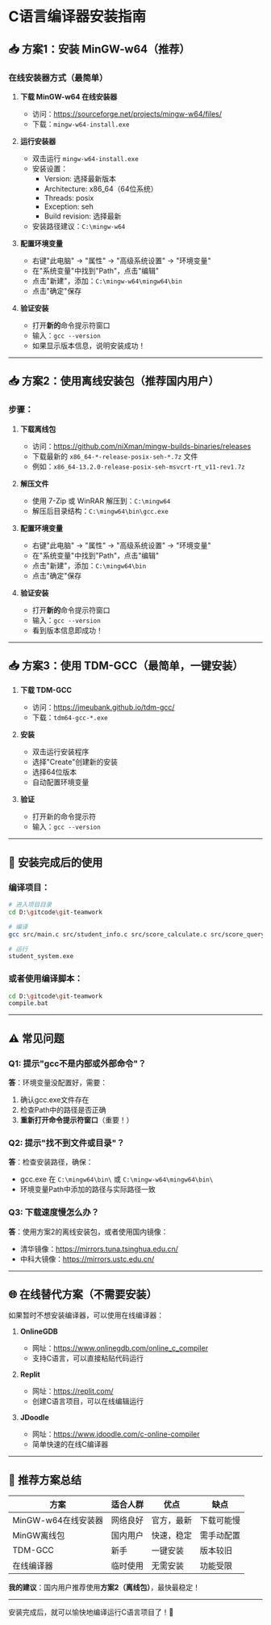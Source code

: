 # C语言编译器安装指南

## 📥 方案1：安装 MinGW-w64（推荐）

### 在线安装器方式（最简单）

1. **下载 MinGW-w64 在线安装器**
   - 访问：https://sourceforge.net/projects/mingw-w64/files/
   - 下载：`mingw-w64-install.exe`

2. **运行安装器**
   - 双击运行 `mingw-w64-install.exe`
   - 安装设置：
     - Version: 选择最新版本
     - Architecture: x86_64（64位系统）
     - Threads: posix
     - Exception: seh
     - Build revision: 选择最新
   - 安装路径建议：`C:\mingw-w64`

3. **配置环境变量**
   - 右键"此电脑" → "属性" → "高级系统设置" → "环境变量"
   - 在"系统变量"中找到"Path"，点击"编辑"
   - 点击"新建"，添加：`C:\mingw-w64\mingw64\bin`
   - 点击"确定"保存

4. **验证安装**
   - 打开**新的**命令提示符窗口
   - 输入：`gcc --version`
   - 如果显示版本信息，说明安装成功！

---

## 📥 方案2：使用离线安装包（推荐国内用户）

### 步骤：

1. **下载离线包**
   - 访问：https://github.com/niXman/mingw-builds-binaries/releases
   - 下载最新的 `x86_64-*-release-posix-seh-*.7z` 文件
   - 例如：`x86_64-13.2.0-release-posix-seh-msvcrt-rt_v11-rev1.7z`

2. **解压文件**
   - 使用 7-Zip 或 WinRAR 解压到：`C:\mingw64`
   - 解压后目录结构：`C:\mingw64\bin\gcc.exe`

3. **配置环境变量**
   - 右键"此电脑" → "属性" → "高级系统设置" → "环境变量"
   - 在"系统变量"中找到"Path"，点击"编辑"
   - 点击"新建"，添加：`C:\mingw64\bin`
   - 点击"确定"保存

4. **验证安装**
   - 打开**新的**命令提示符窗口
   - 输入：`gcc --version`
   - 看到版本信息即成功！

---

## 📥 方案3：使用 TDM-GCC（最简单，一键安装）

1. **下载 TDM-GCC**
   - 访问：https://jmeubank.github.io/tdm-gcc/
   - 下载：`tdm64-gcc-*.exe`

2. **安装**
   - 双击运行安装程序
   - 选择"Create"创建新的安装
   - 选择64位版本
   - 自动配置环境变量

3. **验证**
   - 打开新的命令提示符
   - 输入：`gcc --version`

---

## 🎯 安装完成后的使用

### 编译项目：

```bash
# 进入项目目录
cd D:\gitcode\git-teamwork

# 编译
gcc src/main.c src/student_info.c src/score_calculate.c src/score_query.c src/data_storage.c -o student_system.exe

# 运行
student_system.exe
```

### 或者使用编译脚本：

```bash
cd D:\gitcode\git-teamwork
compile.bat
```

---

## ⚠️ 常见问题

### Q1: 提示"gcc不是内部或外部命令"？
**答**：环境变量没配置好，需要：
1. 确认gcc.exe文件存在
2. 检查Path中的路径是否正确
3. **重新打开命令提示符窗口**（重要！）

### Q2: 提示"找不到文件或目录"？
**答**：检查安装路径，确保：
- gcc.exe 在 `C:\mingw64\bin\` 或 `C:\mingw-w64\mingw64\bin\`
- 环境变量Path中添加的路径与实际路径一致

### Q3: 下载速度慢怎么办？
**答**：使用方案2的离线安装包，或者使用国内镜像：
- 清华镜像：https://mirrors.tuna.tsinghua.edu.cn/
- 中科大镜像：https://mirrors.ustc.edu.cn/

---

## 🌐 在线替代方案（不需要安装）

如果暂时不想安装编译器，可以使用在线编译器：

1. **OnlineGDB**
   - 网址：https://www.onlinegdb.com/online_c_compiler
   - 支持C语言，可以直接粘贴代码运行

2. **Replit**
   - 网址：https://replit.com/
   - 创建C语言项目，可以在线编辑运行

3. **JDoodle**
   - 网址：https://www.jdoodle.com/c-online-compiler
   - 简单快速的在线C编译器

---

## 📝 推荐方案总结

| 方案 | 适合人群 | 优点 | 缺点 |
|------|---------|------|------|
| MinGW-w64在线安装器 | 网络良好 | 官方，最新 | 下载可能慢 |
| MinGW离线包 | 国内用户 | 快速，稳定 | 需手动配置 |
| TDM-GCC | 新手 | 一键安装 | 版本较旧 |
| 在线编译器 | 临时使用 | 无需安装 | 功能受限 |

**我的建议**：国内用户推荐使用**方案2（离线包）**，最快最稳定！

---

安装完成后，就可以愉快地编译运行C语言项目了！🎉

